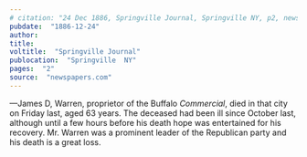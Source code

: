 ```yaml
---
# citation: "24 Dec 1886, Springville Journal, Springville NY, p2, newspapers.com."
pubdate:  "1886-12-24"
author: 
title: 
voltitle:  "Springville Journal"
publocation:  "Springville  NY"
pages:  "2"
source:  "newspapers.com"
---
```

—James D, Warren, proprietor of the Buffalo *Commercial*, died in that city on Friday last, aged 63 years. The deceased had been ill since October last, although until a few hours before his death hope was entertained for his recovery. Mr. Warren was a prominent leader of the Republican party and his death is a great loss. 

